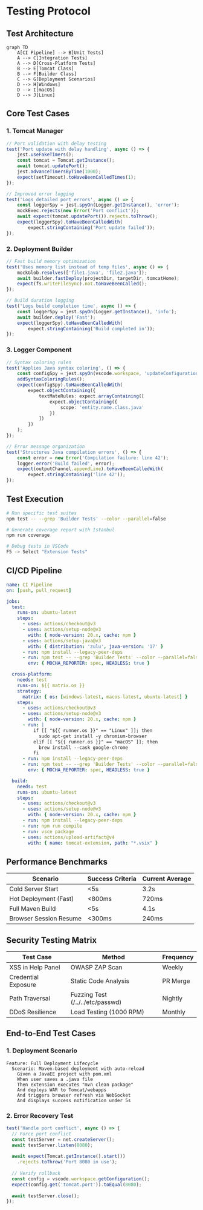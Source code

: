 # Testing Protocol

## Test Architecture

```mermaid
graph TD
    A[CI Pipeline] --> B[Unit Tests]
    A --> C[Integration Tests]
    A --> D[Cross-Platform Tests]
    B --> E[Tomcat Class]
    B --> F[Builder Class]
    C --> G[Deployment Scenarios]
    D --> H[Windows]
    D --> I[macOS]
    D --> J[Linux]
```

## Core Test Cases

### 1. Tomcat Manager
```typescript
// Port validation with delay testing
test('Port update with delay handling', async () => {
    jest.useFakeTimers();
    const tomcat = Tomcat.getInstance();
    await tomcat.updatePort();
    jest.advanceTimersByTime(1000);
    expect(setTimeout).toHaveBeenCalledTimes(1);
});

// Improved error logging
test('Logs detailed port errors', async () => {
    const loggerSpy = jest.spyOn(Logger.getInstance(), 'error');
    mockExec.rejects(new Error('Port conflict'));
    await expect(tomcat.updatePort()).rejects.toThrow();
    expect(loggerSpy).toHaveBeenCalledWith(
        expect.stringContaining('Port update failed'));
});
```

### 2. Deployment Builder
```typescript
// Fast build memory optimization
test('Uses memory list instead of temp files', async () => {
    mockGlob.resolves(['file1.java', 'file2.java']);
    await builder.fastDeploy(projectDir, targetDir, tomcatHome);
    expect(fs.writeFileSync).not.toHaveBeenCalled();
});

// Build duration logging
test('Logs build completion time', async () => {
    const loggerSpy = jest.spyOn(Logger.getInstance(), 'info');
    await builder.deploy('Fast');
    expect(loggerSpy).toHaveBeenCalledWith(
        expect.stringContaining('Build completed in'));
});
```

### 3. Logger Component
```typescript
// Syntax coloring rules
test('Applies Java syntax coloring', () => {
    const configSpy = jest.spyOn(vscode.workspace, 'updateConfiguration');
    addSyntaxColoringRules();
    expect(configSpy).toHaveBeenCalledWith(
        expect.objectContaining({
            textMateRules: expect.arrayContaining([
                expect.objectContaining({
                    scope: 'entity.name.class.java'
                })
            ])
        })
    );
});

// Error message organization
test('Structures Java compilation errors', () => {
    const error = new Error('Compilation failure: line 42');
    logger.error('Build failed', error);
    expect(outputChannel.appendLine).toHaveBeenCalledWith(
        expect.stringContaining('line 42'));
});
```

## Test Execution

```bash
# Run specific test suites
npm test -- --grep 'Builder Tests' --color --parallel=false

# Generate coverage report with Istanbul
npm run coverage

# Debug tests in VSCode
F5 -> Select "Extension Tests"
```

## CI/CD Pipeline

```yaml
name: CI Pipeline
on: [push, pull_request]

jobs:
  test:
    runs-on: ubuntu-latest
    steps:
      - uses: actions/checkout@v3
      - uses: actions/setup-node@v3
        with: { node-version: 20.x, cache: npm }
      - uses: actions/setup-java@v3
        with: { distribution: 'zulu', java-version: '17' }
      - run: npm install --legacy-peer-deps
      - run: npm test -- --grep 'Builder Tests' --color --parallel=false
        env: { MOCHA_REPORTER: spec, HEADLESS: true }

  cross-platform:
    needs: test
    runs-on: ${{ matrix.os }}
    strategy:
      matrix: { os: [windows-latest, macos-latest, ubuntu-latest] }
    steps:
      - uses: actions/checkout@v3
      - uses: actions/setup-node@v3
        with: { node-version: 20.x, cache: npm }
      - run: |
          if [[ "${{ runner.os }}" == "Linux" ]]; then
            sudo apt-get install -y chromium-browser
          elif [[ "${{ runner.os }}" == "macOS" ]]; then
            brew install --cask google-chrome
          fi
      - run: npm install --legacy-peer-deps
      - run: npm test -- --grep 'Builder Tests' --color --parallel=false
        env: { MOCHA_REPORTER: spec, HEADLESS: true }

  build:
    needs: test
    runs-on: ubuntu-latest
    steps:
      - uses: actions/checkout@v3
      - uses: actions/setup-node@v3
        with: { node-version: 20.x, cache: npm }
      - run: npm install --legacy-peer-deps
      - run: npm run compile
      - run: vsce package
      - uses: actions/upload-artifact@v4
        with: { name: tomcat-extension, path: "*.vsix" }
```

## Performance Benchmarks
| Scenario                | Success Criteria | Current Average |
|-------------------------|------------------|-----------------|
| Cold Server Start       | <5s              | 3.2s            |
| Hot Deployment (Fast)   | <800ms           | 720ms           |
| Full Maven Build        | <5s              | 4.1s            |
| Browser Session Resume  | <300ms           | 240ms           |

## Security Testing Matrix
| Test Case               | Method                          | Frequency |
|-------------------------|---------------------------------|-----------|
| XSS in Help Panel       | OWASP ZAP Scan                 | Weekly    |
| Credential Exposure     | Static Code Analysis           | PR Merge  |
| Path Traversal          | Fuzzing Test (/../../etc/passwd)| Nightly   |
| DDoS Resilience         | Load Testing (1000 RPM)        | Monthly   |

## End-to-End Test Cases

### 1. Deployment Scenario
```gherkin
Feature: Full Deployment Lifecycle
  Scenario: Maven-based deployment with auto-reload
    Given a JavaEE project with pom.xml
    When user saves a .java file
    Then extension executes "mvn clean package"
    And deploys WAR to Tomcat/webapps
    And triggers browser refresh via WebSocket
    And displays success notification under 5s
```

### 2. Error Recovery Test
```typescript
test('Handle port conflict', async () => {
  // Force port conflict
  const testServer = net.createServer();
  await testServer.listen(8080);
  
  await expect(Tomcat.getInstance().start())
    .rejects.toThrow('Port 8080 in use');
  
  // Verify rollback
  const config = vscode.workspace.getConfiguration();
  expect(config.get('tomcat.port')).toEqual(8080);
  
  await testServer.close();
});
```